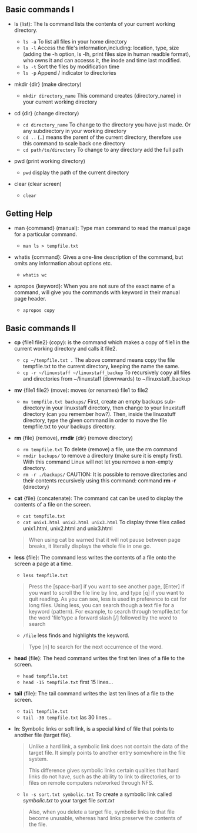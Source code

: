 ## Basic commands I
- ls (list): The ls command lists the contents of your current working directory.
  * ```ls -a``` To list all files in your home directory
  * ```ls -l``` Access the file's information,including: location, type, size (adding the -h option, ls -lh, print files size in human readble format), who owns it and can accesss it, the inode and time last modified.
  * ```ls -t``` Sort the files by modification time
  * ```ls -p``` Append / indicator to directories
    
- mkdir {dir} (make directory)
  * ```mkdir directory_name``` This command creates {directory_name} in your current working directory
    
- cd {dir} (change directory)
  * ```cd directory_name``` To change to the directory you have just made. Or any subdirectory in your working directory
  * ```cd ..``` (..) means the parent of the current directory, therefore use this command to scale back one directory
  * ```cd path/to/directory``` To change to any directory add the full path

- pwd (print working directory)
  * ```pwd``` display the path of the current directory
 
- clear (clear screen)
  * ```clear```

## Getting Help
- man {command} (manual): Type man command to read the manual page for a particular command.
  * ```man ls > tempfile.txt```

- whatis {command}: Gives a one-line description of the command, but omits any information about options etc.
  * ```whatis wc```

- apropos {keyword}: When you are not sure of the exact name of a command, will give you the commands with keyword in their manual page header.
  * ```apropos copy```

## Basic commands II
- **cp** {file1 file2} (copy): is the command which makes a copy of file1 in the current working directory and calls it file2.
  * ```cp ~/tempfile.txt .``` The above command means copy the file tempfile.txt to the current directory, keeping the name the same.
  * ```cp -r ~/linuxstaff ~/linuxstaff_backup``` To recursively copy all files and directories from ~/linuxstaff (downwards) to ~/linuxstaff_backup
 
- **mv** {file1 file2} (move): moves (or renames) file1 to file2
  * ```mv tempfile.txt backups/``` First, create an empty backups sub-directory in your linuxstaff directory, then change to your linuxstuff directory (can you remember how?). Then, inside the linuxstuff directory, type the given command in order to move the file tempfile.txt to your backups directory.
 
- **rm** {file} (remove), **rmdir** {dir} (remove directory)
  * ```rm tempfile.txt``` To delete (remove) a file, use the rm command
  * ```rmdir backups/``` to remove a directory (make sure it is empty first). With this command Linux will not let you remove a non-empty directory.
  * ```rm -r ./backups/``` CAUTION: It is possible to remove directories and their contents recursively using this command: command **rm -r** {directory}

- **cat** {file} (concatenate): The command cat can be used to display the contents of a file on the screen. 
  * ```cat tempfile.txt```
  * ```cat unix1.html unix2.html unix3.html``` To display three files called unix1.html, unix2.html and unix3.html
  > When using cat be warned that it will not pause between page breaks, it literally displays the whole file in one go.

- **less** {file}: The command less writes the contents of a file onto the screen a page at a time.
  * ```less tempfile.txt```
  > Press the [space-bar] if you want to see another page, [Enter] if you want to scroll the file line by line, and type [q] if you want to quit reading. As you can see, less is used in preference to cat for long files.
  > Using less, you can search though a text file for a keyword (pattern). For example, to search through tempfile.txt for the word 'file'type a forward slash [/] followed by the word to search
  * ```/file```  less finds and highlights the keyword.
  > Type [n] to search for the next occurrence of the word.
 
- **head** {file}: The head command writes the first ten lines of a file to the screen.
  * ```head tempfile.txt```
  * ```head -15 tempfile.txt``` first 15 lines...

- **tail** {file}: The tail command writes the last ten lines of a file to the screen.
  * ```tail tempfile.txt```
  * ```tail -30 tempfile.txt``` las 30 lines...
 
- **ln**: Symbolic links or soft link, is a special kind of file that points to another file (target file).
  > Unlike a hard link, a symbolic link does not contain the data of the target file. It simply points to another entry somewhere in the file system.
  > 
  > This difference gives symbolic links certain qualities that hard links do not have, such as the ability to link to directories, or to files on remote computers networked through NFS.
  * ```ln -s sort.txt symbolic.txt``` To create a symbolic link called *symbolic.txt* to your target file *sort.txt*
  > Also, when you delete a target file, symbolic links to that file become unusable, whereas hard links preserve the contents of the file.


